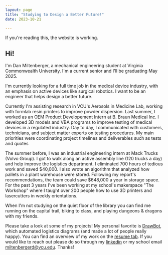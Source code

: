 ```yaml
---
layout: page
title: "Studying to Design a Better Future!"
date: 2023-10-21

---
```


If you're reading this, the website is working.

## Hi!

I'm Dan Miltenberger, a mechanical engineering student at Virginia Commonwealth University. I'm a current senior and I'll be graduating May 2025. 

I'm currently looking for a full time job in the medical device industry, with an emphasis on active devices like surgical robotics. I want to be an engineer that helps design a better future. 

Currently I'm assisting research in VCU's Aerosols in Medicine Lab, working with formlab resin printers to improve powder dispersion. Last summer, I worked as an OEM Product Developement Intern at B. Braun Medical Inc. I developed 3D models and VBA programs to improve testing of medical devices in a regulated industry. 
Day to day, I communicated with customers, technicians, and subject matter experts on testing procedures. My main priorities were coordinating project timelines and deliverables such as tests and quotes

The summer before, I was an industrial engineering intern at Mack Trucks (Volvo Group). I got to walk along an active assembly line (120 trucks a day) and help improve the logistics department. I eliminated 700 hours of tedious work and saved $40,000. I also wrote an algorithm that analyzed how pallets in a plant warehouse were stored. Following my report's recommendations, the team could save $648,000 a year in storage space. For the past 3 years I've been working at my school's makerspace "The Workshop" where I taught over 200 people how to use 3D printers and lasercutters in weekly orientations.

When I'm not studying on the quiet floor of the library you can find me running on the capital trail, biking to class, and playing dungeons & dragons with my friends.            

Please take a look at some of my projects! My personal favorite is [DrawBot](https://danmiltenberger.github.io/posts/DRAW-BOT-OVERVIEW/), which automated logistics diagrams (and made a lot of people really happy). You can find an overview of my work on the [resume tab](https://danmiltenberger.github.io/resume/). If you would like to reach out please do so through my [linkedin](https://www.linkedin.com/in/dan-miltenberger/) or my school email miltenbergerd@vcu.edu. Thanks!
